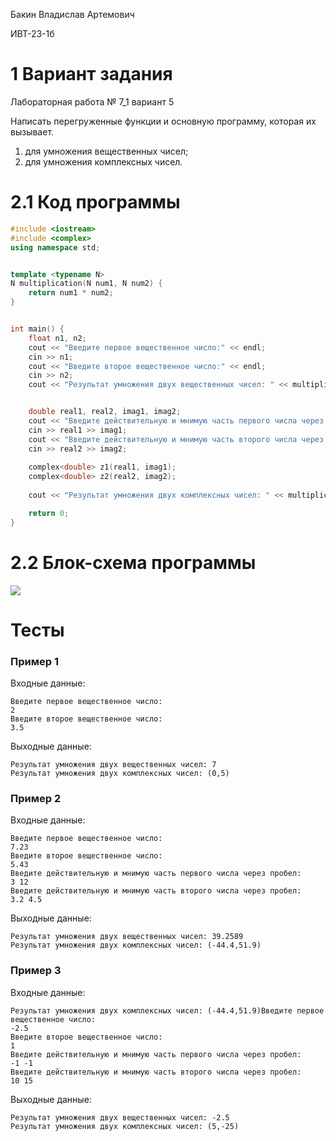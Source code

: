 Бакин Владислав Артемович

ИВТ-23-1б

# 1 Вариант задания

Лабораторная работа № 7_1 вариант 5

Написать перегруженные функции и основную программу, которая их вызывает.

1. для умножения вещественных чисел;
2. для умножения комплексных чисел.

# 2.1 Код программы

```cpp
#include <iostream>
#include <complex>
using namespace std;


template <typename N> 
N multiplication(N num1, N num2) {
    return num1 * num2;
}


int main() {
    float n1, n2;
    cout << "Введите первое вещественное число:" << endl;
    cin >> n1;
    cout << "Введите второе вещественное число:" << endl;
    cin >> n2;
    cout << "Результат умножения двух вещественных чисел: " << multiplication(n1, n2) << endl;


    double real1, real2, imag1, imag2;
    cout << "Введите действительную и мнимую часть первого числа через пробел:" << endl;
    cin >> real1 >> imag1;
    cout << "Введите действительную и мнимую часть второго числа через пробел:" << endl;
    cin >> real2 >> imag2;
    
    complex<double> z1(real1, imag1);
    complex<double> z2(real2, imag2); 
    
    cout << "Результат умножения двух комплексных чисел: " << multiplication(z1, z2) << endl;

    return 0;
}
```

# 2.2 Блок-схема программы

<image src="images/7_1_5.png">

# Тесты

### Пример 1

Входные данные:

```
Введите первое вещественное число:
2
Введите второе вещественное число:
3.5
```

Выходные данные:

```
Результат умножения двух вещественных чисел: 7
Результат умножения двух комплексных чисел: (0,5)
```

### Пример 2

Входные данные:

```
Введите первое вещественное число:
7.23
Введите второе вещественное число:
5.43
Введите действительную и мнимую часть первого числа через пробел:
3 12
Введите действительную и мнимую часть второго числа через пробел:
3.2 4.5
```

Выходные данные:

```
Результат умножения двух вещественных чисел: 39.2589
Результат умножения двух комплексных чисел: (-44.4,51.9)
```

### Пример 3

Входные данные:

```
Результат умножения двух комплексных чисел: (-44.4,51.9)Введите первое вещественное число:
-2.5
Введите второе вещественное число:
1
Введите действительную и мнимую часть первого числа через пробел:
-1 -1
Введите действительную и мнимую часть второго числа через пробел:
10 15
```

Выходные данные:

```
Результат умножения двух вещественных чисел: -2.5
Результат умножения двух комплексных чисел: (5,-25)
```